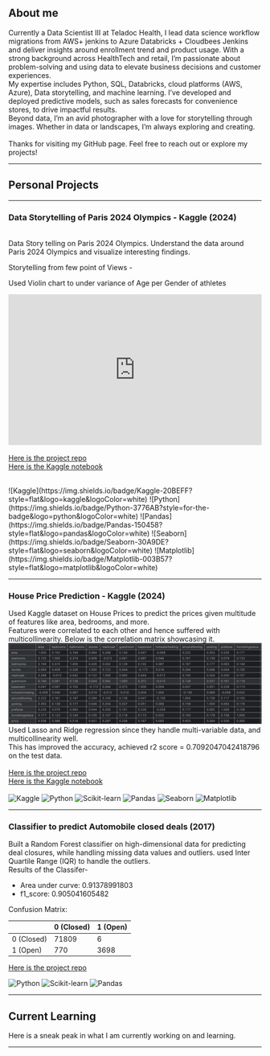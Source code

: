 ## About me

Currently a Data Scientist III at Teladoc Health, I lead data science workflow migrations from AWS+ jenkins to Azure Databricks + Cloudbees Jenkins and deliver insights around enrollment trend and product usage. With a strong background across HealthTech and retail, I’m passionate about problem-solving and using data to elevate business decisions and customer experiences.
<br>
My expertise includes Python, SQL, Databricks, cloud platforms (AWS, Azure), Data storytelling, and machine learning. I’ve developed and deployed predictive models, such as sales forecasts for convenience stores, to drive impactful results.
<br>
Beyond data, I’m an avid photographer with a love for storytelling through images. Whether in data or landscapes, I’m always exploring and creating.
<br><br>
Thanks for visiting my GitHub page. Feel free to reach out or explore my projects!

---

## Personal Projects
---

### Data Storytelling of Paris 2024 Olympics - Kaggle (2024)
<br>
Data Story telling on Paris 2024 Olympics. Understand the data around Paris 2024 Olympics and visualize interesting findings.

Storytelling from few point of Views - 

Used Violin chart to under variance of Age per Gender of athletes<br>
<iframe src="https://www.kaggle.com/embed/kartikpradyumna92/data-story-telling-on-paris-2024-olympics?cellIds=30&kernelSessionId=212174387" height="300" style="margin: 0 auto; width: 100%; max-width: 950px;" frameborder="0" scrolling="auto" title="Data Story telling on Paris 2024 Olympics"></iframe>



[Here is the project repo](https://github.com/kartikpradyumna92/Kaggle_Paris2024_Olympics) <br>
[Here is the Kaggle notebook](https://www.kaggle.com/code/kartikpradyumna92/data-story-telling-on-paris-2024-olympics) <br>


<br>
![Kaggle](https://img.shields.io/badge/Kaggle-20BEFF?style=flat&logo=kaggle&logoColor=white)
![Python](https://img.shields.io/badge/Python-3776AB?style=for-the-badge&logo=python&logoColor=white)
![Pandas](https://img.shields.io/badge/Pandas-150458?style=flat&logo=pandas&logoColor=white)
![Seaborn](https://img.shields.io/badge/Seaborn-30A9DE?style=flat&logo=seaborn&logoColor=white)
![Matplotlib](https://img.shields.io/badge/Matplotlib-003B57?style=flat&logo=matplotlib&logoColor=white)


---
### House Price Prediction - Kaggle (2024)

Used Kaggle dataset on House Prices to predict the prices given multitude of features  like area, bedrooms, and more.<br>
Features were correlated to each other and hence suffered with multicollinearity. Below is the correlation matrix showcasing it.
<img src="images/house_price_corr_matrix.png?raw=true"/>
<br>
Used Lasso and Ridge regression since they handle multi-variable data, and multicollinearity well. <br>
This has improved the accuracy, achieved r2 score = 0.7092047042418796 on the test data. <br><br>
[Here is the project repo](https://github.com/kartikpradyumna92/Kaggle_House_Price_Predictions) <br>
[Here is the Kaggle notebook](https://www.kaggle.com/code/kartikpradyumna92/housing-price-prediction/notebook) <br>
<br>
![Kaggle](https://img.shields.io/badge/Kaggle-20BEFF?style=flat&logo=kaggle&logoColor=white)
![Python](https://img.shields.io/badge/Python-3776AB?style=for-the-badge&logo=python&logoColor=white)
![Scikit-learn](https://img.shields.io/badge/scikit--learn-F7931E?style=flat&logo=scikit-learn&logoColor=white)
![Pandas](https://img.shields.io/badge/Pandas-150458?style=flat&logo=pandas&logoColor=white)
![Seaborn](https://img.shields.io/badge/Seaborn-30A9DE?style=flat&logo=seaborn&logoColor=white)
![Matplotlib](https://img.shields.io/badge/Matplotlib-003B57?style=flat&logo=matplotlib&logoColor=white)


---
### Classifier to predict Automobile closed deals (2017)
Built a Random Forest classifier on high-dimensional data for predicting deal closures, while handling missing data values and outliers. used Inter Quartile Range (IQR) to handle the outliers.
<br>
Results of the Classifer- <br>
- Area under curve: 0.91378991803
- f1_score: 0.905041605482<br>

Confusion Matrix: 

|                | 0 (Closed) | 1 (Open) |
|----------------|---------------------|---------------------|
| 0 (Closed) |          71809         |          6         |
| 1 (Open) |          770         |          3698         |


[Here is the project repo](https://github.com/kartikpradyumna92/Data-Science--Analysis-of-automobiles-deals-captured)


![Python](https://img.shields.io/badge/Python-3776AB?style=for-the-badge&logo=python&logoColor=white)
![Scikit-learn](https://img.shields.io/badge/scikit--learn-F7931E?style=flat&logo=scikit-learn&logoColor=white)
![Pandas](https://img.shields.io/badge/Pandas-150458?style=flat&logo=pandas&logoColor=white)

---

## Current Learning

Here is a sneak peak in what I am currently working on and learning.

---




